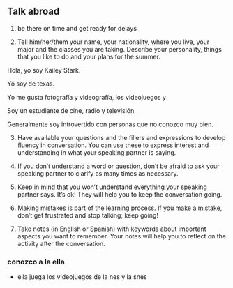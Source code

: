 ## Talk abroad

1. be there on time and get ready for delays

2. Tell him/her/them your name, your nationality, where you live, your major and the classes you are taking. Describe your personality, things that you like to do and your plans for the summer. 

Hola, yo soy Kailey Stark. 

Yo soy de texas. 

Yo me gusta fotografía y videografía, los videojuegos y  

Soy un estudiante de cine, radio y televisión. 

Generalmente soy introvertido con personas que no conozco muy bien. 



3. Have available your questions and the fillers and expressions to develop fluency in conversation. You can use these to express interest and understanding in what your speaking partner is saying. 

4. If you don’t understand a word or question, don’t be afraid to ask your speaking partner to clarify as many times as necessary. 

5. Keep in mind that you won’t understand everything your speaking partner says. It’s ok! They will help you to keep the conversation going. 

6. Making mistakes is part of the learning process. If you make a mistake, don’t get frustrated and stop talking; keep going! 

7. Take notes (in English or Spanish) with keywords about important aspects you want to remember. Your notes will help you to reflect on the activity after the conversation. 

### conozco a la ella
- ella juega los videojuegos de la nes y la snes
